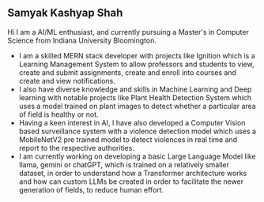 ## Samyak Kashyap Shah
Hi I am a AI/ML enthusiast, and currently pursuing a Master's in Computer Science from Indiana University Bloomington.
- I am a skilled MERN stack developer with projects like Ignition which is a Learning Management System to allow professors and students to view, create and submit assignments, create and enroll into courses and create and view notifications.
- I also have diverse knowledge and skills in Machine Learning and Deep learning with notable projects like Plant Health Detection System which uses a model trained on plant images to detect whether a particular area of field is healthy or not.
- Having a keen interest in AI, I have also developed a Computer Vision based surveillance system with a violence detection model which uses a MobileNetV2 pre trained model to detect violences in real time and report to the respective authorities.
- I am currently working on developing a basic Large Language Model like llama, gemini or chatGPT, which is trained on a relatively smaller dataset, in order to understand how a Transformer architecture works and how can custom LLMs be created in order to facilitate the newer generation of fields, to reduce human effort.
